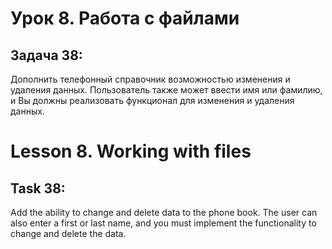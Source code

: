 # Урок 8. Работа с файлами
## Задача 38: 
Дополнить телефонный справочник возможностью изменения и удаления данных. Пользователь также может ввести имя или фамилию, и Вы должны реализовать функционал для изменения и удаления данных.

# Lesson 8. Working with files
## Task 38: 
Add the ability to change and delete data to the phone book. The user can also enter a first or last name, and you must implement the functionality to change and delete the data.
